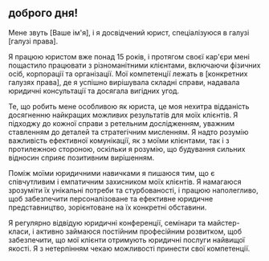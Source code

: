 ## доброго дня!

Мене звуть [Ваше ім'я], і я досвідчений юрист, спеціалізуюся в галузі
[галузі права]. 

Я працюю юристом вже понад 15 років, і протягом своєї кар'єри мені пощастило
працювати з різноманітними клієнтами, включаючи фізичних осіб, корпорації та
організації. Мої компетенції лежать в [конкретних галузях права], де я
успішно вирішувала складні справи, надавала юридичні консультації та
досягала вигідних угод.


Те, що робить мене особливою як юриста, це моя нехитра відданість
досягненню найкращих можливих результатів для моїх клієнтів. Я підходжу до
кожної справи з ретельним дослідженням, уважним ставленням до деталей та
стратегічним мисленням. Я надто розумію важливість ефективної комунікації,
як з моїми клієнтами, так і з протилежною стороною, оскільки я розумію, що
будування сильних відносин сприяє позитивним вирішенням.


Поміж моїми юридичними навичками я пишаюся тим, що є співчутливим і
емпатичним захисником моїх клієнтів. Я намагаюся зрозуміти їх унікальні
потреби та стурбованості, і працюю наполегливо, щоб забезпечити
персоналізоване та ефективне юридичне представництво, зорієнтоване на їх
конкретні обставини.


Я регулярно відвідую юридичні
конференції, семінари та майстер-класи, і активно займаюся постійним
професійним розвитком, щоб забезпечити, що мої клієнти отримують юридичні
послуги найвищої якості. Я з нетерпінням чекаю можливості принести свої
компетенції.
